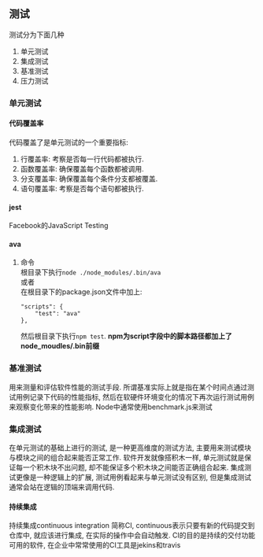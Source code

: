 ## 测试
测试分为下面几种
1. 单元测试
2. 集成测试
3. 基准测试
4. 压力测试

### 单元测试

#### 代码覆盖率
代码覆盖了是单元测试的一个重要指标:
1. 行覆盖率: 考察是否每一行代码都被执行.
2. 函数覆盖率: 确保覆盖每个函数都被调用.
3. 分支覆盖率: 确保覆盖每个条件分支都被覆盖.
4. 语句覆盖率: 考察是否每个语句都被执行.

#### jest
Facebook的JavaScript Testing
#### ava

1. 命令   
    根目录下执行`node ./node_modules/.bin/ava`   
    或者   
    在根目录下的package.json文件中加上: 
      
    ```
    "scripts": {   
        "test": "ava"   
    },   
    ```   
    然后根目录下执行`npm test`.
    **npm为script字段中的脚本路径都加上了node_moudles/.bin前缀**

### 基准测试
用来测量和评估软件性能的测试手段. 
所谓基准实际上就是指在某个时间点通过测试用例记录下代码的性能指标,
然后在软硬件环境变化的情况下再次运行测试用例来观察变化带来的性能影响.
Node中通常使用benchmark.js来测试

### 集成测试
在单元测试的基础上进行的测试, 是一种更高维度的测试方法, 主要用来测试模块与模块之间的组合起来能否正常工作.
软件开发就像搭积木一样, 单元测试就是保证每一个积木块不出问题, 却不能保证多个积木块之间能否正确组合起来.
集成测试更像是一种逻辑上的扩展, 测试用例看起来与单元测试没有区别, 但是集成测试通常会站在逻辑的顶端来调用代码.

#### 持续集成

持续集成continuous integration 简称CI, continuous表示只要有新的代码提交到仓库中, 就应该进行集成, 在实际的操作中会自动触发.
CI的目的是持续的交付功能可用的软件, 在企业中常常使用的CI工具是jekins和travis


